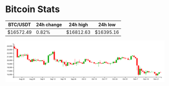 # Bitcoin Stats

BTC/USDT|24h change|24h high|24h low|
|---|---|---|---|
|$16572.49|0.82%|$16812.63|$16395.16|

<img src="./chart.svg">
